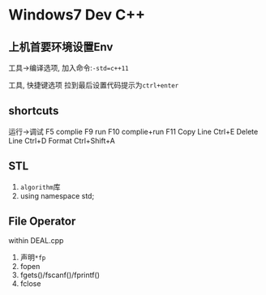 # Windows7 Dev C++

## 上机首要环境设置Env

工具->编译选项, 加入命令:`-std=c++11`

工具, 快捷键选项 拉到最后设置代码提示为`ctrl+enter`

## shortcuts

运行->调试      F5
complie       F9
run           F10
complie+run   F11
Copy Line     Ctrl+E
Delete Line   Ctrl+D
Format        Ctrl+Shift+A

## STL

1. `algorithm`库
2. using namespace std;

## File Operator

within DEAL.cpp

1. 声明`*fp`
2. fopen
3. fgets()/fscanf()/fprintf()
4. fclose